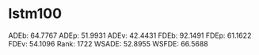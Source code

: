 # lstm100

ADEb: 64.7767
ADEp: 51.9931
ADEv: 42.4431
FDEb: 92.1491
FDEp: 61.1622
FDEv: 54.1096
Rank: 1722
WSADE: 52.8955
WSFDE: 66.5688